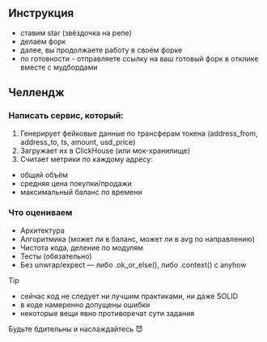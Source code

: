 ## Инструкция

- ставим star (звёздочка на репе)
- делаем форк
- далее, вы продолжаете работу в своём форке
- по готовности - отправляете ссылку на ваш готовый форк в отклике вместе с мудбордами

## Челлендж

### Написать сервис, который:

1. Генерирует фейковые данные по трансферам токена (address_from, address_to, ts, amount, usd_price)
2. Загружает их в ClickHouse (или мок-хранилище)
3. Считает метрики по каждому адресу:

- общий объём
- средняя цена покупки/продажи
- максимальный баланс по времени

### Что оцениваем

- Архитектура
- Алгоритмика (может ли в баланс, может ли в avg по направлению)
- Чистота кода, деление по модулям
- Тесты (обязательно)
- Без unwrap/expect — либо .ok_or_else(), либо .context() с anyhow

> [!TIP]
>- сейчас код не следует ни лучшим практиками, ни даже SOLID
>- в коде намеренно допущены ошибки
>- некоторые вещи явно противоречат сути задания

Будьте бдительны и наслаждайтесь 😈

